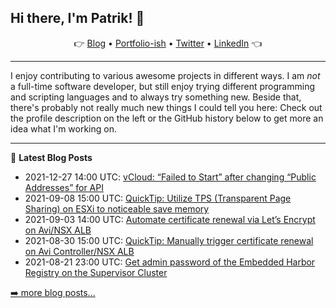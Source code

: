 ## Hi there, I'm Patrik! 👋

<p align="center">
    👉
    <a href="https://patrik.kernstock.net">Blog</a> •
    <a href="https://patrik.kernstock.io">Portfolio-ish</a> •
    <a href="https://twitter.com/Patschi95">Twitter</a> •
    <a href="https://www.linkedin.com/in/pkernstock/">LinkedIn</a>
    👈
</p> 

---

I enjoy contributing to various awesome projects in different ways. I am *not* a full-time software developer, but still enjoy trying different programming and scripting languages and to always try something new. Beside that, there's probably not really much new things I could tell you here: Check out the profile description on the left or the GitHub history below to get more an idea what I'm working on.

---

📕 **Latest Blog Posts**
- 2021-12-27 14:00 UTC: <a href="https://patrik.kernstock.net/2021/12/vcloud-failed-to-start-after-changing-public-addresses-for-api/" target="_blank">vCloud: “Failed to Start” after changing “Public Addresses” for API</a>
- 2021-09-08 15:00 UTC: <a href="https://patrik.kernstock.net/2021/09/quicktip-utilize-tps-transparent-page-sharing-on-esxi-to-noticeable-save-memory/" target="_blank">QuickTip: Utilize TPS (Transparent Page Sharing) on ESXi to noticeable save memory</a>
- 2021-09-03 14:00 UTC: <a href="https://patrik.kernstock.net/2021/09/automate-certificate-renewal-via-lets-encrypt-on-avi-nsx-alb/" target="_blank">Automate certificate renewal via Let’s Encrypt on Avi/NSX ALB</a>
- 2021-08-30 15:00 UTC: <a href="https://patrik.kernstock.net/2021/08/quicktip-manually-trigger-certificate-renewal-on-avi-controller-nsx-alb/" target="_blank">QuickTip: Manually trigger certificate renewal on Avi Controller/NSX ALB</a>
- 2021-08-21 23:00 UTC: <a href="https://patrik.kernstock.net/2021/08/quicktip-get-admin-password-of-the-embedded-harbor-registry-on-the-supervisor-cluster/" target="_blank">Get admin password of the Embedded Harbor Registry on the Supervisor Cluster</a>

[➡️ more blog posts...](https://patrik.kernstock.net)
